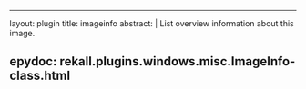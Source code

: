 
---
layout: plugin
title: imageinfo
abstract: |
    List overview information about this image.

epydoc: rekall.plugins.windows.misc.ImageInfo-class.html
---
